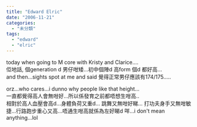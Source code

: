 ```yaml
---
title: "Edward Elric"
date: "2006-11-21"
categories: 
  - "未分類"
tags: 
  - "edward"
  - "elric"
---
```


today when going to M core with Kristy and Clarice....  
佢地話, 個generation d 男仔咁矮...初中個陣d 高form 個d 都好高...  
and then...sights spot at me and said 覺得正常男仔應該有174/175.....

orz...who cares...i dunno why people like that height...  
一直都覺得高人會無咁好...所以係發育之前都唔想生咁高..  
相對於高人血壓會高d...身體負荷又重d... 跳舞又無咁好睇... 打功夫身手又無咁敏捷...行路跑步重心又高...唔通生咁高就係為左好睇d 咩...i don't mean anything...lol
